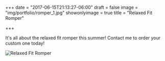 +++
date = "2017-06-15T21:13:27-06:00"
draft = false
image = "img/portfolio/romper_1.jpg"
showonlyimage = true
title = "Relaxed Fit Romper"

+++

It's all about the relaxed fit romper this summer! Contact me to order your custom one today!

![Relaxed Fit Romper](romper_1.jpg)
